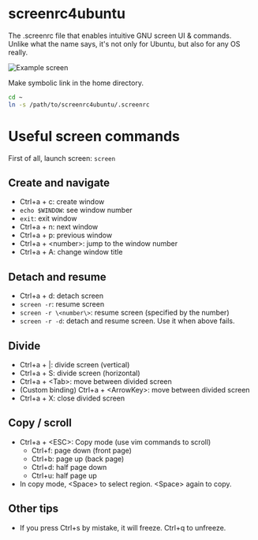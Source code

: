 # screenrc4ubuntu
The .screenrc file that enables intuitive GNU screen UI & commands.  
Unlike what the name says, it's not only for Ubuntu, but also for any OS really.

![Example screen](https://user-images.githubusercontent.com/12980409/123901028-2ba50b80-d9a5-11eb-9332-5bba6285c76b.png)


Make symbolic link in the home directory.  

```bash
cd ~
ln -s /path/to/screenrc4ubuntu/.screenrc
```




# Useful screen commands

First of all, launch screen: `screen`

## Create and navigate
- Ctrl+a + c: create window
- `echo $WINDOW`: see window number
- `exit`: exit window
- Ctrl+a + n: next window
- Ctrl+a + p: previous window
- Ctrl+a + \<number\>: jump to the window number
- Ctrl+a + A: change window title

## Detach and resume
- Ctrl+a + d: detach screen
- `screen -r`: resume screen
- `screen -r \<number\>`: resume screen (specified by the number)
- `screen -r -d`: detach and resume screen. Use it when above fails.

## Divide
- Ctrl+a + |: divide screen (vertical)
- Ctrl+a + S: divide screen (horizontal)
- Ctrl+a + \<Tab\>: move between divided screen
- (Custom binding) Ctrl+a + \<ArrowKey\>: move between divided screen
- Ctrl+a + X: close divided screen

## Copy / scroll
- Ctrl+a + \<ESC\>: Copy mode (use vim commands to scroll)
  - Ctrl+f: page down (front page)
  - Ctrl+b: page up (back page)
  - Ctrl+d: half page down
  - Ctrl+u: half page up
- In copy mode, \<Space\> to select region. \<Space\> again to copy.

## Other tips
- If you press Ctrl+s by mistake, it will freeze. Ctrl+q to unfreeze.
